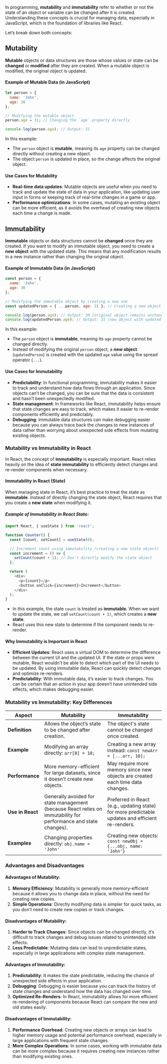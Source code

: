 In programming, **mutability** and **immutability** refer to whether or not the state of an object or variable can be changed after it is created. Understanding these concepts is crucial for managing data, especially in JavaScript, which is the foundation of libraries like React.

Let’s break down both concepts:

## **Mutability**
**Mutable** objects or data structures are those whose values or state can be **changed** or **modified** after they are created. When a mutable object is modified, the original object is updated.

#### **Example of Mutable Data (in JavaScript)**

```javascript
let person = {
  name: 'John',
  age: 30
};

// Modifying the mutable object
person.age = 31; // Changing the `age` property directly

console.log(person.age); // Output: 31
```

In this example:
- The `person` object is **mutable**, meaning its `age` property can be changed directly without creating a new object.
- The object `person` is updated in place, so the change affects the original object.

#### **Use Cases for Mutability**
- **Real-time data updates**: Mutable objects are useful when you need to track and update the state of data in your application, like updating user input in forms or keeping track of real-time changes in a game or app.
- **Performance optimizations**: In some cases, mutating an existing object can be more efficient, as it avoids the overhead of creating new objects each time a change is made.

## **Immutability**
**Immutable** objects or data structures cannot be **changed** once they are created. If you want to modify an immutable object, you need to create a **new object** with the updated state. This means that any modification results in a new instance rather than changing the original object.

#### **Example of Immutable Data (in JavaScript)**
```javascript
const person = {
  name: 'John',
  age: 30
};

// Modifying the immutable object by creating a new one
const updatedPerson = { ...person, age: 31 }; // Creating a new object with the updated age

console.log(person.age); // Output: 30 (original object remains unchanged)
console.log(updatedPerson.age); // Output: 31 (new object with updated age)
```

In this example:
- The `person` object is **immutable**, meaning its `age` property cannot be changed directly.
- Instead of modifying the original `person` object, a **new object** (`updatedPerson`) is created with the updated `age` value using the spread operator (`...`).

#### **Use Cases for Immutability**
- **Predictability**: In functional programming, immutability makes it easier to track and understand how data flows through an application. Since objects can’t be changed, you can be sure that the data is consistent and hasn’t been unexpectedly modified.
- **State management**: In frameworks like React, immutability helps ensure that state changes are easy to track, which makes it easier to re-render components efficiently and predictably.
- **Debugging**: Immutable data structures can make debugging easier because you can always trace back the changes to new instances of data rather than worrying about unexpected side effects from mutating existing objects.

### **Mutability vs Immutability in React**
In React, the concept of **immutability** is especially important. React relies heavily on the idea of **state immutability** to efficiently detect changes and re-render components when necessary.

#### **Immutability in React (State)**
When managing state in React, it’s best practice to treat the state as **immutable**. Instead of directly changing the state object, React requires that you create a **new state** when modifying it.

##### **Example of Immutability in React State:**
```javascript
import React, { useState } from 'react';

function Counter() {
  const [count, setCount] = useState(0);

  // Increment count using immutability (creating a new state object)
  const increment = () => {
    setCount(count + 1); // Don't directly modify the state object
  };

  return (
    <div>
      <p>{count}</p>
      <button onClick={increment}>Increment</button>
    </div>
  );
}
```

- In this example, the state `count` is treated as **immutable**. When we want to update the state, we call `setCount(count + 1)`, which creates a **new state**.
- React uses this new state to determine if the component needs to re-render.

#### **Why Immutability is Important in React**
- **Efficient Updates**: React uses a virtual DOM to determine the difference between the current UI and the updated UI. If the state or props were mutable, React wouldn't be able to detect which part of the UI needs to be updated. By using immutable data, React can quickly detect changes and optimize re-renders.    
- **Predictability**: With immutable data, it’s easier to track changes. You can be certain that an action in your app doesn’t have unintended side effects, which makes debugging easier.

### **Mutability vs Immutability: Key Differences**

|**Aspect**|**Mutability**|**Immutability**|
|---|---|---|
|**Definition**|Allows the object’s state to be changed after creation.|The object's state cannot be changed once created.|
|**Example**|Modifying an array directly: `arr[0] = 10;`|Creating a new array instead: `const newArr = [...arr, 10];`|
|**Performance**|More memory-efficient for large datasets, since it doesn’t create new objects.|May require more memory since new objects are created each time data changes.|
|**Use in React**|Generally avoided for state management (because React relies on immutability for performance and state changes).|Preferred in React (e.g., updating state) for more predictable updates and efficient re-renders.|
|**Examples**|Changing properties directly: `obj.name = 'John'`|Creating new objects: `const newObj = {...obj, name: 'John'}`|

### **Advantages and Disadvantages**

#### **Advantages of Mutability:**
1. **Memory Efficiency**: Mutability is generally more memory-efficient because it allows you to change data in place, without the need for creating new copies.
2. **Simple Operations**: Directly modifying data is simpler for quick tasks, as you don’t need to create new copies or track changes.

#### **Disadvantages of Mutability:**
1. **Harder to Track Changes**: Since objects can be changed directly, it’s difficult to track changes and debug issues related to unintended side effects.
2. **Less Predictable**: Mutating data can lead to unpredictable states, especially in large applications with complex state management.

#### **Advantages of Immutability:**
1. **Predictability**: It makes the state predictable, reducing the chance of unexpected side effects in your application.
2. **Debugging**: Debugging is easier because you can track the history of state changes and understand how the data has changed over time.
3. **Optimized Re-Renders**: In React, immutability allows for more efficient re-rendering of components because React can compare the new and old states easily.

#### **Disadvantages of Immutability:**
1. **Performance Overhead**: Creating new objects or arrays can lead to higher memory usage and potential performance overhead, especially in large applications with frequent state changes.
2. **More Complex Operations**: In some cases, working with immutable data can be more complex because it requires creating new instances rather than modifying existing ones.
